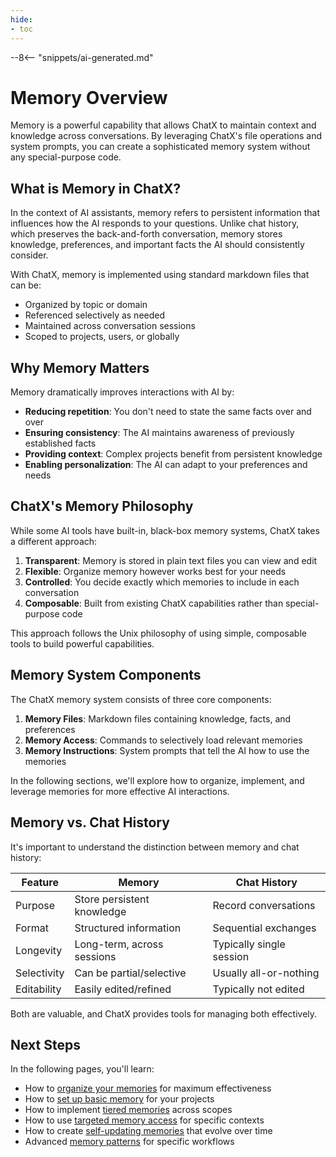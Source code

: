 ```yaml
---
hide:
- toc
---
```


--8<-- "snippets/ai-generated.md"

# Memory Overview

Memory is a powerful capability that allows ChatX to maintain context and knowledge across conversations. By leveraging ChatX's file operations and system prompts, you can create a sophisticated memory system without any special-purpose code.

## What is Memory in ChatX?

In the context of AI assistants, memory refers to persistent information that influences how the AI responds to your questions. Unlike chat history, which preserves the back-and-forth conversation, memory stores knowledge, preferences, and important facts the AI should consistently consider.

With ChatX, memory is implemented using standard markdown files that can be:

- Organized by topic or domain
- Referenced selectively as needed
- Maintained across conversation sessions
- Scoped to projects, users, or globally

## Why Memory Matters

Memory dramatically improves interactions with AI by:

- **Reducing repetition**: You don't need to state the same facts over and over
- **Ensuring consistency**: The AI maintains awareness of previously established facts
- **Providing context**: Complex projects benefit from persistent knowledge
- **Enabling personalization**: The AI can adapt to your preferences and needs

## ChatX's Memory Philosophy

While some AI tools have built-in, black-box memory systems, ChatX takes a different approach:

1. **Transparent**: Memory is stored in plain text files you can view and edit
2. **Flexible**: Organize memory however works best for your needs
3. **Controlled**: You decide exactly which memories to include in each conversation
4. **Composable**: Built from existing ChatX capabilities rather than special-purpose code

This approach follows the Unix philosophy of using simple, composable tools to build powerful capabilities.

## Memory System Components

The ChatX memory system consists of three core components:

1. **Memory Files**: Markdown files containing knowledge, facts, and preferences
2. **Memory Access**: Commands to selectively load relevant memories
3. **Memory Instructions**: System prompts that tell the AI how to use the memories

In the following sections, we'll explore how to organize, implement, and leverage memories for more effective AI interactions.

## Memory vs. Chat History

It's important to understand the distinction between memory and chat history:

| Feature | Memory | Chat History |
|---------|--------|--------------|
| Purpose | Store persistent knowledge | Record conversations |
| Format | Structured information | Sequential exchanges |
| Longevity | Long-term, across sessions | Typically single session |
| Selectivity | Can be partial/selective | Usually all-or-nothing |
| Editability | Easily edited/refined | Typically not edited |

Both are valuable, and ChatX provides tools for managing both effectively.

## Next Steps

In the following pages, you'll learn:

- How to [organize your memories](organization.md) for maximum effectiveness
- How to [set up basic memory](setup.md) for your projects
- How to implement [tiered memories](tiered-memories.md) across scopes
- How to use [targeted memory access](targeted-access.md) for specific contexts
- How to create [self-updating memories](self-updating.md) that evolve over time
- Advanced [memory patterns](patterns.md) for specific workflows